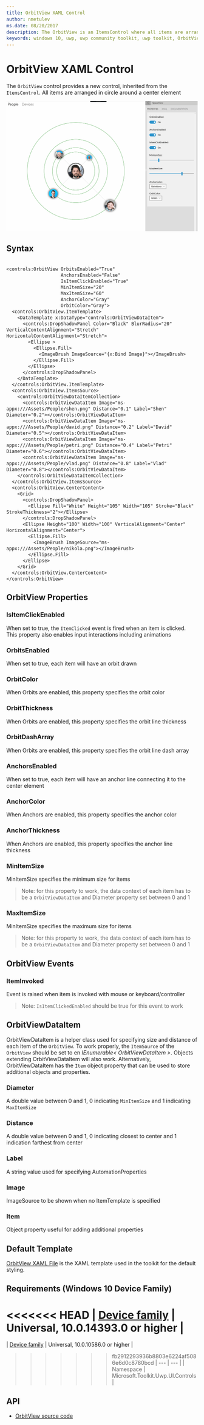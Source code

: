 ```yaml
---
title: OrbitView XAML Control
author: nmetulev
ms.date: 08/20/2017
description: The OrbitView is an ItemsControl where all items are arranged in circle around a center element
keywords: windows 10, uwp, uwp community toolkit, uwp toolkit, OrbitView, xaml control, xaml
---
```


# OrbitView XAML Control

The `OrbitView` control provides a new control, inherited from the `ItemsControl`. All items are arranged in circle around a center element

![OrbitView Overview](../resources/images/Controls-OrbitView.gif "OrbitView")  

## Syntax

```xaml

<controls:OrbitView OrbitsEnabled="True" 
                    AnchorsEnabled="False" 
                    IsItemClickEnabled="True" 
                    MinItemSize="20" 
                    MaxItemSize="60"
                    AnchorColor="Gray"
                    OrbitColor="Gray">
  <controls:OrbitView.ItemTemplate>
    <DataTemplate x:DataType="controls:OrbitViewDataItem">
      <controls:DropShadowPanel Color="Black" BlurRadius="20" VerticalContentAlignment="Stretch" HorizontalContentAlignment="Stretch">
        <Ellipse >
          <Ellipse.Fill>
            <ImageBrush ImageSource="{x:Bind Image}"></ImageBrush>
          </Ellipse.Fill>
        </Ellipse>
      </controls:DropShadowPanel>
    </DataTemplate>
  </controls:OrbitView.ItemTemplate>
  <controls:OrbitView.ItemsSource>
    <controls:OrbitViewDataItemCollection>
      <controls:OrbitViewDataItem Image="ms-appx:///Assets/People/shen.png" Distance="0.1" Label="Shen" Diameter="0.2"></controls:OrbitViewDataItem>
      <controls:OrbitViewDataItem Image="ms-appx:///Assets/People/david.png" Distance="0.2" Label="David" Diameter="0.5"></controls:OrbitViewDataItem>
      <controls:OrbitViewDataItem Image="ms-appx:///Assets/People/petri.png" Distance="0.4" Label="Petri" Diameter="0.6"></controls:OrbitViewDataItem>
      <controls:OrbitViewDataItem Image="ms-appx:///Assets/People/vlad.png" Distance="0.8" Label="Vlad" Diameter="0.8"></controls:OrbitViewDataItem>
    </controls:OrbitViewDataItemCollection>
  </controls:OrbitView.ItemsSource>
  <controls:OrbitView.CenterContent>
    <Grid>
      <controls:DropShadowPanel>
        <Ellipse Fill="White" Height="105" Width="105" Stroke="Black" StrokeThickness="2"></Ellipse>
      </controls:DropShadowPanel>
      <Ellipse Height="100" Width="100" VerticalAlignment="Center" HorizontalAlignment="Center">
        <Ellipse.Fill>
          <ImageBrush ImageSource="ms-appx:///Assets/People/nikola.png"></ImageBrush>
        </Ellipse.Fill>
      </Ellipse>
    </Grid>
  </controls:OrbitView.CenterContent>
</controls:OrbitView>

```

## OrbitView Properties

### IsItemClickEnabled
When set to true, the `ItemClicked` event is fired when an item is clicked. This property also enables input interactions including animations

### OrbitsEnabled
When set to true, each item will have an orbit drawn

### OrbitColor
When Orbits are enabled, this property specifies the orbit color

### OrbitThickness
When Orbits are enabled, this property specifies the orbit line thickness

### OrbitDashArray
When Orbits are enabled, this property specifies the orbit line dash array

### AnchorsEnabled
When set to true, each item will have an anchor line connecting it to the center element

### AnchorColor
When Anchors are enabled, this property specifies the anchor color

### AnchorThickness
When Anchors are enabled, this property specifies the anchor line thickness

### MinItemSize
MinItemSize specifies the minimum size for items

> Note: for this property to work, the data context of each item has to be a `OrbitViewDataItem` and Diameter property set between 0 and 1 

### MaxItemSize
MinItemSize specifies the maximum size for items

> Note: for this property to work, the data context of each item has to be a `OrbitViewDataItem` and Diameter property set between 0 and 1 

## OrbitView Events

### ItemInvoked
Event is raised when item is invoked with mouse or keyboard/controller

> Note: `IsItemClickedEnabled` should be true for this event to work

## OrbitViewDataItem
OrbitViewDataItem is a helper class used for specifying size and distance of each item of the `OrbitView`. To work properly, the `ItemSource` of the `OrbitView` should be set to en *IEnumerable< OrbitViewDataItem >*. Objects extending OrbitViewDataItem will also work. Alternatively, OrbitViewDataItem has the `Item` object property that can be used to store additional objects and properties.

### Diameter
A double value between 0 and 1, 0 indicating `MinItemSize` and 1 indicating `MaxItemSize`

### Distance
A double value between 0 and 1, 0 indicating closest to center and 1 indication farthest from center

### Label
A string value used for specifying AutomationProperties

### Image
ImageSource to be shown when no ItemTemplate is specified

### Item
Object property useful for adding additional properties

## Default Template 

[OrbitView XAML File](https://github.com/Microsoft/UWPCommunityToolkit/blob/master/Microsoft.Toolkit.Uwp.UI.Controls/OrbitView/OrbitView.xaml) is the XAML template used in the toolkit for the default styling.

## Requirements (Windows 10 Device Family)

<<<<<<< HEAD
| [Device family](http://go.microsoft.com/fwlink/p/?LinkID=526370) | Universal, 10.0.14393.0 or higher |
=======
| [Device family](http://go.microsoft.com/fwlink/p/?LinkID=526370) | Universal, 10.0.10586.0 or higher |
>>>>>>> fb2912293936b8803e6224af5086e6d0c8780bcd
| --- | --- |
| Namespace | Microsoft.Toolkit.Uwp.UI.Controls |

## API

* [OrbitView source code](https://github.com/Microsoft/UWPCommunityToolkit/tree/master/Microsoft.Toolkit.Uwp.UI.Controls/OrbitView)

